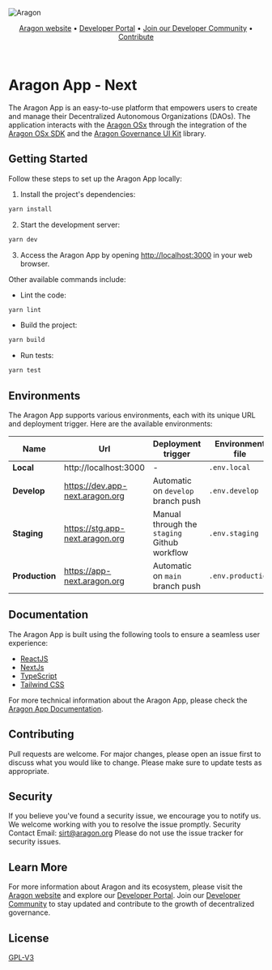 ![Aragon](https://res.cloudinary.com/dbktgy3vg/image/upload/v1689668058/aragon-app_hpima1.png)

<p align="center">
  <a href="https://aragon.org/">Aragon website</a>
  •
  <a href="https://devs.aragon.org/">Developer Portal</a>
  •
  <a href="https://aragonproject.typeform.com/to/LngekEhU">Join our Developer Community</a>
  •
  <a href="https://aragonproject.typeform.com/dx-contribution">Contribute</a>
</p>

<br/>

# Aragon App - Next

The Aragon App is an easy-to-use platform that empowers users to create and manage their Decentralized Autonomous
Organizations (DAOs). The application interacts with the [Aragon OSx](https://github.com/aragon/osx) through the
integration of the [Aragon OSx SDK](https://github.com/aragon/sdk) and the
[Aragon Governance UI Kit](https://github.com/aragon/gov-ui-kit) library.

## Getting Started

Follow these steps to set up the Aragon App locally:

1. Install the project's dependencies:

```bash
yarn install
```

2. Start the development server:

```bash
yarn dev
```

3. Access the Aragon App by opening [http://localhost:3000](http://localhost:3000) in your web browser.

Other available commands include:

- Lint the code:

```bash
yarn lint
```

- Build the project:

```bash
yarn build
```

- Run tests:

```bash
yarn test
```

## Environments

The Aragon App supports various environments, each with its unique URL and deployment trigger. Here are the available
environments:

| Name           | Url                             | Deployment trigger                           | Environment file  |
| -------------- | ------------------------------- | -------------------------------------------- | ----------------- |
| **Local**      | http://localhost:3000           | -                                            | `.env.local`      |
| **Develop**    | https://dev.app-next.aragon.org | Automatic on `develop` branch push           | `.env.develop`    |
| **Staging**    | https://stg.app-next.aragon.org | Manual through the `staging` Github workflow | `.env.staging`    |
| **Production** | https://app-next.aragon.org     | Automatic on `main` branch push              | `.env.production` |

## Documentation

The Aragon App is built using the following tools to ensure a seamless user experience:

- [ReactJS](https://reactjs.org)
- [NextJs](https://nextjs.org/)
- [TypeScript](https://www.typescriptlang.org)
- [Tailwind CSS](https://tailwindcss.com)

For more technical information about the Aragon App, please check the [Aragon App Documentation](./docs/index.md).

## Contributing

Pull requests are welcome. For major changes, please open an issue first to discuss what you would like to change.
Please make sure to update tests as appropriate.

## Security

If you believe you've found a security issue, we encourage you to notify us. We welcome working with you to resolve the
issue promptly. Security Contact Email: sirt@aragon.org Please do not use the issue tracker for security issues.

## Learn More

For more information about Aragon and its ecosystem, please visit the [Aragon website](https://aragon.org/) and explore
our [Developer Portal](https://devs.aragon.org/). Join our
[Developer Community](https://aragonproject.typeform.com/to/LngekEhU) to stay updated and contribute to the growth of
decentralized governance.

## License

[GPL-V3](./LICENSE)
